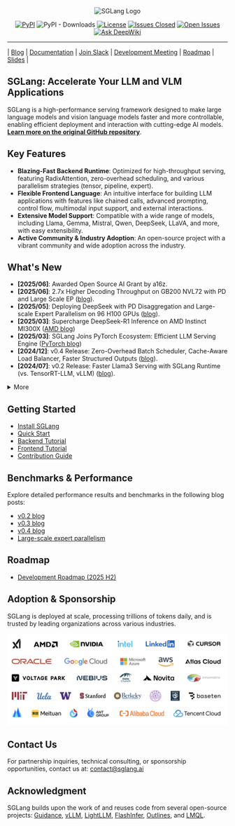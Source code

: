 <div align="center">
  <img src="https://raw.githubusercontent.com/sgl-project/sglang/main/assets/logo.png" alt="SGLang Logo" width="400" margin="10px">
  <br>

  [![PyPI](https://img.shields.io/pypi/v/sglang)](https://pypi.org/project/sglang)
  ![PyPI - Downloads](https://img.shields.io/pypi/dm/sglang)
  [![License](https://img.shields.io/github/license/sgl-project/sglang.svg)](https://github.com/sgl-project/sglang/tree/main/LICENSE)
  [![Issues Closed](https://img.shields.io/github/issues-closed-raw/sgl-project/sglang)](https://github.com/sgl-project/sglang/issues)
  [![Open Issues](https://img.shields.io/github/issues-raw/sgl-project/sglang)](https://github.com/sgl-project/sglang/issues)
  [![Ask DeepWiki](https://deepwiki.com/badge.svg)](https://deepwiki.com/sgl-project/sglang)
</div>

---

| [Blog](https://lmsys.org/blog/2025-05-05-large-scale-ep/) | [Documentation](https://docs.sglang.ai/) | [Join Slack](https://slack.sglang.ai/) | [Development Meeting](https://meeting.sglang.ai/) | [Roadmap](https://github.com/sgl-project/sglang/issues/4042) | [Slides](https://github.com/sgl-project/sgl-learning-materials?tab=readme-ov-file#slides) |

## SGLang: Accelerate Your LLM and VLM Applications

SGLang is a high-performance serving framework designed to make large language models and vision language models faster and more controllable, enabling efficient deployment and interaction with cutting-edge AI models. [**Learn more on the original GitHub repository**](https://github.com/sgl-project/sglang).

## Key Features

*   **Blazing-Fast Backend Runtime**: Optimized for high-throughput serving, featuring RadixAttention, zero-overhead scheduling, and various parallelism strategies (tensor, pipeline, expert).
*   **Flexible Frontend Language**: An intuitive interface for building LLM applications with features like chained calls, advanced prompting, control flow, multimodal input support, and external interactions.
*   **Extensive Model Support**: Compatible with a wide range of models, including Llama, Gemma, Mistral, Qwen, DeepSeek, LLaVA, and more, with easy extensibility.
*   **Active Community & Industry Adoption**:  An open-source project with a vibrant community and wide adoption across the industry.

## What's New

*   **[2025/06]**: Awarded Open Source AI Grant by a16z.
*   **[2025/06]**:  2.7x Higher Decoding Throughput on GB200 NVL72 with PD and Large Scale EP ([blog](https://lmsys.org/blog/2025-06-16-gb200-part-1/)).
*   **[2025/05]**:  Deploying DeepSeek with PD Disaggregation and Large-scale Expert Parallelism on 96 H100 GPUs ([blog](https://lmsys.org/blog/2025-05-05-large-scale-ep/)).
*   **[2025/03]**: Supercharge DeepSeek-R1 Inference on AMD Instinct MI300X ([AMD blog](https://rocm.blogs.amd.com/artificial-intelligence/DeepSeekR1-Part2/README.html))
*   **[2025/03]**: SGLang Joins PyTorch Ecosystem: Efficient LLM Serving Engine ([PyTorch blog](https://pytorch.org/blog/sglang-joins-pytorch/))
*   **[2024/12]**: v0.4 Release: Zero-Overhead Batch Scheduler, Cache-Aware Load Balancer, Faster Structured Outputs ([blog](https://lmsys.org/blog/2024-12-04-sglang-v0-4/)).
*   **[2024/07]**: v0.2 Release: Faster Llama3 Serving with SGLang Runtime (vs. TensorRT-LLM, vLLM) ([blog](https://lmsys.org/blog/2024-07-25-sglang-llama3/)).

<details>
<summary>More</summary>

*   **[2025/02]**: Unlock DeepSeek-R1 Inference Performance on AMD Instinct™ MI300X GPU ([AMD blog](https://rocm.blogs.amd.com/artificial-intelligence/DeepSeekR1_Perf/README.html))
*   **[2025/01]**: SGLang provides day one support for DeepSeek V3/R1 models on NVIDIA and AMD GPUs with DeepSeek-specific optimizations. ([instructions](https://github.com/sgl-project/sglang/tree/main/benchmark/deepseek_v3), [AMD blog](https://www.amd.com/en/developer/resources/technical-articles/amd-instinct-gpus-power-deepseek-v3-revolutionizing-ai-development-with-sglang.html), [10+ other companies](https://x.com/lmsysorg/status/1887262321636221412))
*   **[2024/10]**: The First SGLang Online Meetup ([slides](https://github.com/sgl-project/sgl-learning-materials?tab=readme-ov-file#the-first-sglang-online-meetup)).
*   **[2024/09]**: v0.3 Release: 7x Faster DeepSeek MLA, 1.5x Faster torch.compile, Multi-Image/Video LLaVA-OneVision ([blog](https://lmsys.org/blog/2024-09-04-sglang-v0-3/)).
*   **[2024/02]**: SGLang enables **3x faster JSON decoding** with compressed finite state machine ([blog](https://lmsys.org/blog/2024-02-05-compressed-fsm/)).
*   **[2024/01]**: SGLang provides up to **5x faster inference** with RadixAttention ([blog](https://lmsys.org/blog/2024-01-17-sglang/)).
*   **[2024/01]**: SGLang powers the serving of the official **LLaVA v1.6** release demo ([usage](https://github.com/haotian-liu/LLaVA?tab=readme-ov-file#demo)).

</details>

## Getting Started

*   [Install SGLang](https://docs.sglang.ai/start/install.html)
*   [Quick Start](https://docs.sglang.ai/backend/send_request.html)
*   [Backend Tutorial](https://docs.sglang.ai/backend/openai_api_completions.html)
*   [Frontend Tutorial](https://docs.sglang.ai/frontend/frontend.html)
*   [Contribution Guide](https://docs.sglang.ai/references/contribution_guide.html)

## Benchmarks & Performance

Explore detailed performance results and benchmarks in the following blog posts:

*   [v0.2 blog](https://lmsys.org/blog/2024-07-25-sglang-llama3/)
*   [v0.3 blog](https://lmsys.org/blog/2024-09-04-sglang-v0-3/)
*   [v0.4 blog](https://lmsys.org/blog/2024-12-04-sglang-v0-4/)
*   [Large-scale expert parallelism](https://lmsys.org/blog/2025-05-05-large-scale-ep/)

## Roadmap

*   [Development Roadmap (2025 H2)](https://github.com/sgl-project/sglang/issues/7736)

## Adoption & Sponsorship

SGLang is deployed at scale, processing trillions of tokens daily, and is trusted by leading organizations across various industries.

<img src="https://raw.githubusercontent.com/sgl-project/sgl-learning-materials/refs/heads/main/slides/adoption.png" alt="Adoption and Sponsorship" width="800" margin="10px">

## Contact Us

For partnership inquiries, technical consulting, or sponsorship opportunities, contact us at:  contact@sglang.ai

## Acknowledgment

SGLang builds upon the work of and reuses code from several open-source projects: [Guidance](https://github.com/guidance-ai/guidance), [vLLM](https://github.com/vllm-project/vllm), [LightLLM](https://github.com/ModelTC/lightllm), [FlashInfer](https://github.com/flashinfer-ai/flashinfer), [Outlines](https://github.com/outlines-dev/outlines), and [LMQL](https://github.com/eth-sri/lmql).
